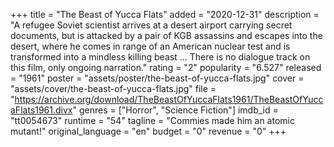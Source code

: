 +++
title = "The Beast of Yucca Flats"
added = "2020-12-31"
description = "A refugee Soviet scientist arrives at a desert airport carrying secret documents, but is attacked by a pair of KGB assassins  and escapes into the desert, where he comes in range of an American nuclear test and is transformed into a mindless killing beast ...  There is no dialogue track on this film, only ongoing narration."
rating = "2"
popularity = "6.527"
released = "1961"
poster = "assets/poster/the-beast-of-yucca-flats.jpg"
cover = "assets/cover/the-beast-of-yucca-flats.jpg"
file = "https://archive.org/download/TheBeastOfYuccaFlats1961/TheBeastOfYuccaFlats1961.divx"
genres = ["Horror", "Science Fiction"]
imdb_id = "tt0054673"
runtime = "54"
tagline = "Commies made him an atomic mutant!"
original_language = "en"
budget = "0"
revenue = "0"
+++